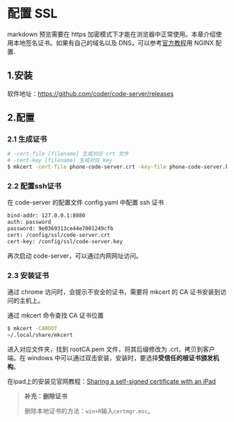 # 配置 SSL

markdown 预览需要在 https 加密模式下才能在浏览器中正常使用。本章介绍使用本地签名证书。如果有自己的域名以及 DNS，可以参考[官方教程](https://coder.com/docs/code-server/latest/guide#using-lets-encrypt-with-nginx)用 NGINX 配置.

## 1.安装

软件地址：https://github.com/coder/code-server/releases

## 2.配置

### 2.1 生成证书

```bash
# -cert-file [filename] 生成对应 crt 文件
# -cert-key [filename] 生成对应 key
$ mkcert -cert-file phone-code-server.crt -key-file phone-code-server.key 192.168.11.9 127.0.0.1
```

### 2.2 配置ssh证书

在 code-server 的配置文件 config.yaml 中配置 ssh 证书

```bash 
bind-addr: 127.0.0.1:8080
auth: password
password: 9e0369313ce44e7001249cfb
cert: /config/ssl/code-server.crt
cert-key: /config/ssl/code-server.key
```

再次启动 code-server，可以通过内网网址访问。

### 2.3 安装证书

通过 chrome 访问时，会提示不安全的证书，需要将 mkcert 的 CA 证书安装到访问的主机上。

通过 mkcert 命令查找 CA 证书位置

```bash
$ mkcert -CAROOT
~/.local/share/mkcert
```

进入对应文件夹，找到 rootCA.pem 文件，将其后缀修改为 .crt，拷贝到客户端。在 windows 中可以通过双击安装，安装时，要选择**受信任的根证书颁发机构**。

在ipad上的安装见官网教程：[Sharing a self-signed certificate with an iPad](https://coder.com/docs/code-server/latest/ipad#sharing-a-self-signed-certificate-with-an-ipad)

> **补充：删除证书**
>
> 删除本地证书的方法：`win+R`输入`certmgr.msc`。